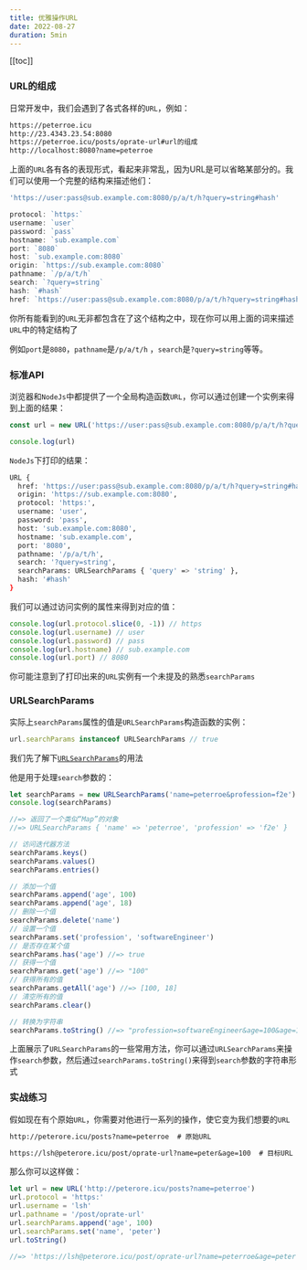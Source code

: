 ```yaml
---
title: 优雅操作URL
date: 2022-08-27
duration: 5min
---
```


[[toc]]

### URL的组成

日常开发中，我们会遇到了各式各样的`URL`，例如：

```sh
https://peterroe.icu
http://23.4343.23.54:8080
https://peterroe.icu/posts/oprate-url#url的组成
http://localhost:8080?name=peterroe
```

上面的`URL`各有各的表现形式，看起来非常乱，因为URL是可以省略某部分的。我们可以使用一个完整的结构来描述他们：

```js
'https://user:pass@sub.example.com:8080/p/a/t/h?query=string#hash'

protocol: `https:`
username: `user`
password: `pass`
hostname: `sub.example.com`
port: `8080`
host: `sub.example.com:8080`
origin: `https://sub.example.com:8080`
pathname: `/p/a/t/h`
search: `?query=string`
hash: `#hash`
href: `https://user:pass@sub.example.com:8080/p/a/t/h?query=string#hash`
```

你所有能看到的`URL`无非都包含在了这个结构之中，现在你可以用上面的词来描述`URL`中的特定结构了

例如`port`是`8080`，`pathname`是`/p/a/t/h`  ，`search`是`?query=string`等等。


### 标准API

浏览器和`NodeJs`中都提供了一个全局构造函数`URL`，你可以通过创建一个实例来得到上面的结果：

```js
const url = new URL('https://user:pass@sub.example.com:8080/p/a/t/h?query=string#hash')

console.log(url)
```

`NodeJs`下打印的结果：

```sh
URL {
  href: 'https://user:pass@sub.example.com:8080/p/a/t/h?query=string#hash',
  origin: 'https://sub.example.com:8080',
  protocol: 'https:',
  username: 'user',
  password: 'pass',
  host: 'sub.example.com:8080',
  hostname: 'sub.example.com',
  port: '8080',
  pathname: '/p/a/t/h',
  search: '?query=string',
  searchParams: URLSearchParams { 'query' => 'string' },
  hash: '#hash'
}
```

我们可以通过访问实例的属性来得到对应的值：

```js
console.log(url.protocol.slice(0, -1)) // https
console.log(url.username) // user
console.log(url.password) // pass
console.log(url.hostname) // sub.example.com
console.log(url.port) // 8080
```

你可能注意到了打印出来的`URL`实例有一个未提及的熟悉`searchParams`

### URLSearchParams

实际上`searchParams`属性的值是`URLSearchParams`构造函数的实例：

```js
url.searchParams instanceof URLSearchParams // true
```

我们先了解下[`URLSearchParams`](https://developer.mozilla.org/zh-CN/docs/Web/API/URLSearchParams)的用法

他是用于处理`search`参数的：

```js
let searchParams = new URLSearchParams('name=peterroe&profession=f2e')
console.log(searchParams)

//=> 返回了一个类似“Map”的对象
//=> URLSearchParams { 'name' => 'peterroe', 'profession' => 'f2e' }

// 访问迭代器方法
searchParams.keys()
searchParams.values()
searchParams.entries()

// 添加一个值
searchParams.append('age', 100)
searchParams.append('age', 18)
// 删除一个值
searchParams.delete('name')
// 设置一个值
searchParams.set('profession', 'softwareEngineer')
// 是否存在某个值
searchParams.has('age') //=> true
// 获得一个值
searchParams.get('age') //=> "100"
// 获得所有的值
searchParams.getAll('age') //=> [100, 18]
// 清空所有的值
searchParams.clear()

// 转换为字符串
searchParams.toString() //=> "profession=softwareEngineer&age=100&age=18"
```

上面展示了`URLSearchParams`的一些常用方法，你可以通过`URLSearchParams`来操作`search`参数，然后通过`searchParams.toString()`来得到`search`参数的字符串形式


### 实战练习

假如现在有个原始`URL`，你需要对他进行一系列的操作，使它变为我们想要的`URL`

```txt
http://peterore.icu/posts?name=peterroe  # 原始URL

https://lsh@peterore.icu/post/oprate-url?name=peter&age=100  # 目标URL
```

那么你可以这样做：

```js
let url = new URL('http://peterore.icu/posts?name=peterroe')
url.protocol = 'https:'
url.username = 'lsh'
url.pathname = '/post/oprate-url'
url.searchParams.append('age', 100)
url.searchParams.set('name', 'peter')
url.toString()

//=> 'https://lsh@peterore.icu/post/oprate-url?name=peterroe&age=peter'
```